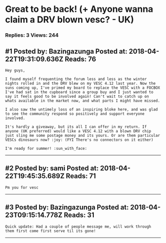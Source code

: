 # Great to be back! (+ Anyone wanna claim a DRV blown vesc? - UK)

### Replies: 3 Views: 244

## \#1 Posted by: Bazingazunga Posted at: 2018-04-22T19:31:09.636Z Reads: 76

```
Hey guys,

I found myself frequenting the forum less and less as the winter nights rolled in and the DRV blew on my VESC 4.12 last year. Now the suns coming up, I've primed my board to replace the VESC with a FOCBOX I've had sat in the cupboard since a group buy and I just wanted to say it feels good to be involved again! Can't wait to catch up on whats available in the market now, and what parts I might have missed.

I also saw the untimely loss of an inspiring bloke here, and was glad to see the community respond so positively and support everyone involved.

It's hardly a giveaway, but its all I can offer in my return. If anyone (UK preferred) would like a VESC 4.12 with a blown DRV chip just sling me some postage money and its yours. Or are them particular VESCs dinosaurs now? :joy: (FYI There's no connectors on it either)

I'm ready for summer! :sun_with_face:
```

---
## \#2 Posted by: sami Posted at: 2018-04-22T19:45:35.689Z Reads: 71

```
Pm you for vesc
```

---
## \#3 Posted by: Bazingazunga Posted at: 2018-04-23T09:15:14.778Z Reads: 31

```
Quick update: Had a couple of people message me, will work through them first come first serve til its gone!
```

---
